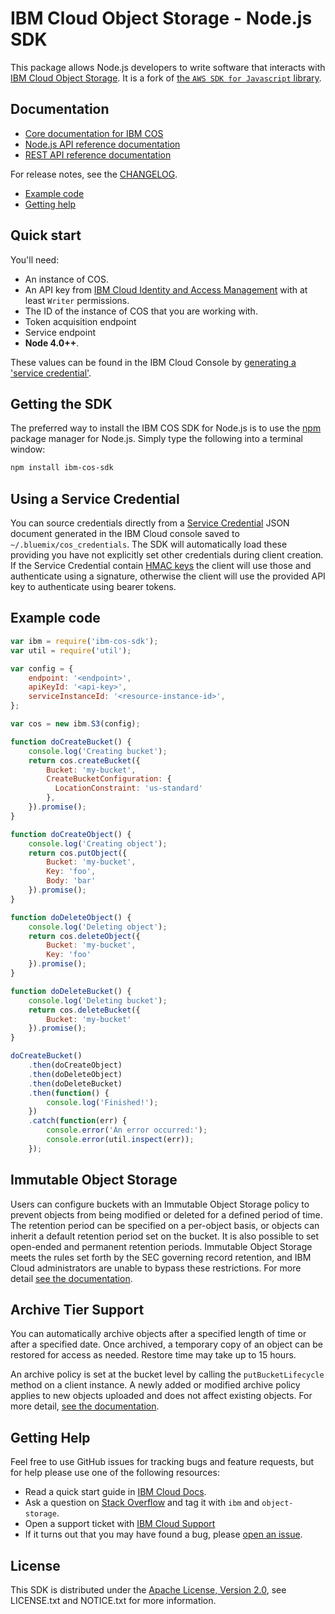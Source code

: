 # IBM Cloud Object Storage - Node.js SDK

This package allows Node.js developers to write software that interacts with [IBM
Cloud Object Storage](https://cloud.ibm.com/docs/services/cloud-object-storage/about-cos.html). It is a fork of [the ``AWS SDK for Javascript`` library](https://github.com/aws/aws-sdk-js).
## Documentation

* [Core documentation for IBM COS](https://cloud.ibm.com/docs/services/cloud-object-storage/getting-started.html)
* [Node.js API reference documentation](https://ibm.github.io/ibm-cos-sdk-js)
* [REST API reference documentation](https://cloud.ibm.com/docs/services/cloud-object-storage/api-reference/about-api.html)

For release notes, see the [CHANGELOG](CHANGELOG.md).

* [Example code](#example-code)
* [Getting help](#getting-help)

## Quick start

You'll need:
  * An instance of COS.
  * An API key from [IBM Cloud Identity and Access Management](https://cloud.ibm.com/docs/iam/users_roles.html) with at least `Writer` permissions.
  * The ID of the instance of COS that you are working with.
  * Token acquisition endpoint
  * Service endpoint
  * **Node 4.0++**.

These values can be found in the IBM Cloud Console by [generating a 'service credential'](https://cloud.ibm.com/docs/services/cloud-object-storage/iam/service-credentials.html).

## Getting the SDK
The preferred way to install the IBM COS SDK for Node.js is to use the
[npm](http://npmjs.org) package manager for Node.js. Simply type the following
into a terminal window:

```sh
npm install ibm-cos-sdk
```

## Using a Service Credential

You can source credentials directly from a [Service Credential](https://cloud.ibm.com/docs/services/cloud-object-storage/iam/service-credentials.html) JSON document generated in the IBM Cloud console saved to `~/.bluemix/cos_credentials`. The SDK will automatically load these providing you have not explicitly set other credentials during client creation. If the Service Credential contain [HMAC keys](https://cloud.ibm.com/docs/services/cloud-object-storage/hmac/credentials.html) the client will use those and authenticate using a signature, otherwise the client will use the provided API key to authenticate using bearer tokens.


## Example code

```javascript
var ibm = require('ibm-cos-sdk');
var util = require('util');

var config = {
    endpoint: '<endpoint>',
    apiKeyId: '<api-key>',
    serviceInstanceId: '<resource-instance-id>',
};

var cos = new ibm.S3(config);

function doCreateBucket() {
    console.log('Creating bucket');
    return cos.createBucket({
        Bucket: 'my-bucket',
        CreateBucketConfiguration: {
          LocationConstraint: 'us-standard'
        },
    }).promise();
}

function doCreateObject() {
    console.log('Creating object');
    return cos.putObject({
        Bucket: 'my-bucket',
        Key: 'foo',
        Body: 'bar'
    }).promise();
}

function doDeleteObject() {
    console.log('Deleting object');
    return cos.deleteObject({
        Bucket: 'my-bucket',
        Key: 'foo'
    }).promise();
}

function doDeleteBucket() {
    console.log('Deleting bucket');
    return cos.deleteBucket({
        Bucket: 'my-bucket'
    }).promise();
}

doCreateBucket()
    .then(doCreateObject)
    .then(doDeleteObject)
    .then(doDeleteBucket)
    .then(function() {
        console.log('Finished!');
    })
    .catch(function(err) {
        console.error('An error occurred:');
        console.error(util.inspect(err));
    });
```

## Immutable Object Storage
Users can configure buckets with an Immutable Object Storage policy to prevent objects from being modified or deleted for a defined period of time.  The retention period can be specified on a per-object basis, or objects can inherit a default retention period set on the bucket.  It is also possible to set open-ended and permanent retention periods.  Immutable Object Storage meets the rules set forth by the SEC governing record retention, and IBM Cloud administrators are unable to bypass these restrictions.  For more detail [see the documentation](https://cloud.ibm.com/docs/services/cloud-object-storage/basics/immutable.html).

## Archive Tier Support
You can automatically archive objects after a specified length of time or after a specified date.  Once archived, a temporary copy of an object can be restored for access as needed.  Restore time may take up to 15 hours.

An archive policy is set at the bucket level by calling the `putBucketLifecycle` method on a client instance. A newly added or modified archive policy applies to new objects uploaded and does not affect existing objects.  For more detail, [see the documentation](https://cloud.ibm.com/docs/services/cloud-object-storage/libraries/node.html#node).

## Getting Help
Feel free to use GitHub issues for tracking bugs and feature requests, but for help please use one of the following resources:

* Read a quick start guide in [IBM Cloud Docs](https://cloud.ibm.com/docs/services/cloud-object-storage/libraries/node.html#node-js).
* Ask a question on [Stack Overflow](https://stackoverflow.com/) and tag it with ``ibm`` and ``object-storage``.
* Open a support ticket with [IBM Cloud Support](https://cloud.ibm.com/unifiedsupport/supportcenter)
* If it turns out that you may have found a bug, please [open an issue](https://github.com/ibm/ibm-cos-sdk-js/issues/new).



## License

This SDK is distributed under the
[Apache License, Version 2.0](http://www.apache.org/licenses/LICENSE-2.0),
see LICENSE.txt and NOTICE.txt for more information.
